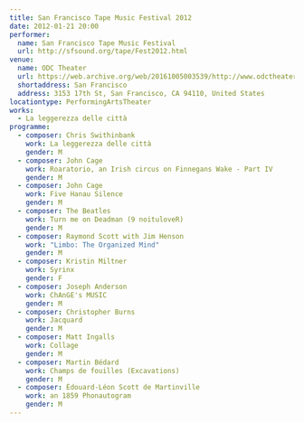 ```yaml
---
title: San Francisco Tape Music Festival 2012
date: 2012-01-21 20:00
performer:
  name: San Francisco Tape Music Festival
  url: http://sfsound.org/tape/Fest2012.html
venue:
  name: ODC Theater
  url: https://web.archive.org/web/20161005003539/http://www.odctheater.org/performance.php?param=86
  shortaddress: San Francisco
  address: 3153 17th St, San Francisco, CA 94110, United States
locationtype: PerformingArtsTheater
works:
  - La leggerezza delle città
programme:
  - composer: Chris Swithinbank
    work: La leggerezza delle città
    gender: M
  - composer: John Cage
    work: Roaratorio, an Irish circus on Finnegans Wake - Part IV
    gender: M
  - composer: John Cage
    work: Five Hanau Silence
    gender: M
  - composer: The Beatles
    work: Turn me on Deadman (9 noituloveR)
    gender: M
  - composer: Raymond Scott with Jim Henson
    work: "Limbo: The Organized Mind"
    gender: M
  - composer: Kristin Miltner
    work: Syrinx
    gender: F
  - composer: Joseph Anderson
    work: ChAnGE's MUSIC
    gender: M
  - composer: Christopher Burns
    work: Jacquard
    gender: M
  - composer: Matt Ingalls
    work: Collage
    gender: M
  - composer: Martin Bédard
    work: Champs de fouilles (Excavations)
    gender: M
  - composer: Édouard-Léon Scott de Martinville
    work: an 1859 Phonautogram
    gender: M
---
```

